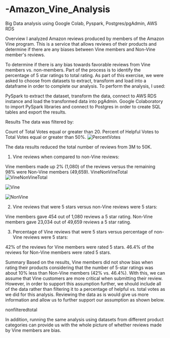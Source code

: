 # -Amazon_Vine_Analysis
Big Data analysis using Google Colab, Pyspark, Postgres/pgAdmin, AWS RDS

Overview
I analyzed Amazon reviews produced by members of the Amazon Vine program.  This is a service that allows reviews of their products and determine if there are any biases between Vine members and Non-Vine member's reviews.

To determine if there is any bias towards favorable reviews from Vine members vs. non-members.  Part of the process is to identify the percentage of 5 star ratings to total rating. As part of this exercise, we were asked to choose from datasets to extract, transform and load into a dataframe in order to complete our analysis. To perform the analysis, I used:

PySpark to extract the dataset, transform the data, connect to AWS RDS instance and load the transformed data into pgAdmin.
Google Colaboratory to import PySpark libraries and connect to Postgres in order to create SQL tables and export the results.

Results
The data was filtered by:

Count of Total Votes equal or greater than 20.
Percent of Helpful Votes to Total Votes equal or greater than 50%.
![PercentVotes](https://user-images.githubusercontent.com/108476566/203383077-2fe80f05-68dd-4bfb-9ab5-b9dc4cdb93cd.png)


The data results reduced the total number of reviews from 3M to 50K. 

1. Vine reviews when compared to non-Vine reviews:

Vine members made up 2% (1,080) of the reviews versus the remaining 98% were Non-Vine members (49,659).
VineNonVineTotal
![VineNonVineTotal](https://user-images.githubusercontent.com/108476566/203383834-83c017f5-4bc9-45eb-b812-57fd5bf0b4eb.png)

![Vine](https://user-images.githubusercontent.com/108476566/203384279-d761524e-96f5-4475-bad3-d136447a16d2.png)

![NonVine](https://user-images.githubusercontent.com/108476566/203384386-7587033d-2d05-4005-bdd6-7e4d9c044895.png)

2. Vine reviews that were 5 stars versus non-Vine reviews were 5 stars:

Vine members gave 454 out of 1,080 reviews a 5 star rating.
Non-Vine members gave 23,034 out of 49,659 reviews a 5 star rating.

3. Percentage of Vine reviews that were 5 stars versus percentage of non-Vine reviews were 5 stars:

42% of the reviews for Vine members were rated 5 stars.
46.4% of the reviews for Non-Vine members were rated 5 stars.

Summary
Based on the results, Vine members did not show bias when rating their products considering that the number of 5-star ratings was about 10% less than Non-Vine members (42% vs. 46.4%). With this, we can assume that Vine customers are more critical when submitting their review. However, in order to support this assumption further, we should include all of the data rather than filtering it to a percentage of helpful vs. total votes as we did for this analysis. Reviewing the data as is would give us more information and allow us to further support our assumption as shown below.

nonfilteredtotal

In addition, running the same analysis using datasets from different product categories can provide us with the whole picture of whether reviews made by Vine members are bias.
